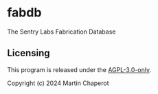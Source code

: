 # fabdb

The Sentry Labs Fabrication Database


## Licensing

This program is released under the [AGPL-3.0-only](https://www.gnu.org/licenses/agpl-3.0.html). 

Copyright (c) 2024 Martin Chaperot
